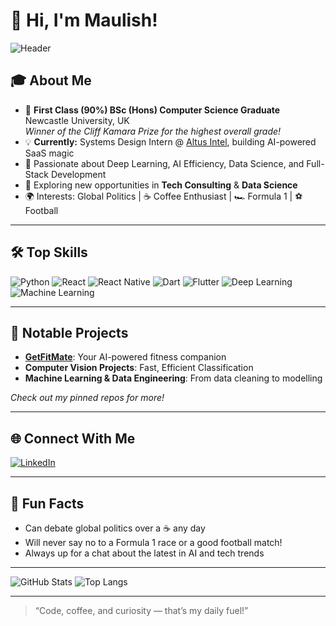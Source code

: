 # 👋 Hi, I'm Maulish!

![Header](https://capsule-render.vercel.app/api?type=waving&color=auto&height=180&section=header&text=Hey%20there!%20I'm%20Maulish%20👨‍💻&fontSize=32&animation=twinkling)

## 🎓 About Me

- 🏅 **First Class (90%) BSc (Hons) Computer Science Graduate**  
  Newcastle University, UK  
  *Winner of the Cliff Kamara Prize for the highest overall grade!*
- 💡 **Currently:** Systems Design Intern @ [Altus Intel]([https://www.altusintel.com/](https://altus-intel.com/)), building AI-powered SaaS magic
- 🧠 Passionate about Deep Learning, AI Efficiency, Data Science, and Full-Stack Development
- 🚀 Exploring new opportunities in **Tech Consulting** & **Data Science**
- 🌍 Interests: Global Politics | ☕ Coffee Enthusiast | 🏎️ Formula 1 | ⚽ Football

---

## 🛠️ Top Skills

![Python](https://img.shields.io/badge/Python-3670A0?style=for-the-badge&logo=python&logoColor=ffdd54)
![React](https://img.shields.io/badge/React-20232A?style=for-the-badge&logo=react&logoColor=61DAFB)
![React Native](https://img.shields.io/badge/React_Native-20232A?style=for-the-badge&logo=react&logoColor=61DAFB)
![Dart](https://img.shields.io/badge/Dart-0175C2?style=for-the-badge&logo=dart&logoColor=white)
![Flutter](https://img.shields.io/badge/Flutter-02569B?style=for-the-badge&logo=flutter&logoColor=white)
![Deep Learning](https://img.shields.io/badge/Deep%20Learning-FF6F00?style=for-the-badge&logo=tensorflow&logoColor=white)
![Machine Learning](https://img.shields.io/badge/Machine%20Learning-00C7B7?style=for-the-badge&logo=scikitlearn&logoColor=white)

---

## 🚀 Notable Projects

- **[GetFitMate](https://github.com/maulish34/GetFitMate)**: Your AI-powered fitness companion  
- **Computer Vision Projects**: Fast, Efficient Classification
- **Machine Learning & Data Engineering**: From data cleaning to modelling

*Check out my pinned repos for more!*

---

## 🌐 Connect With Me

[![LinkedIn](https://img.shields.io/badge/-LinkedIn-blue?logo=linkedin&style=for-the-badge)](https://www.linkedin.com/in/maulish-shhah/)

---

## 🤔 Fun Facts

- Can debate global politics over a ☕ any day
- Will never say no to a Formula 1 race or a good football match!
- Always up for a chat about the latest in AI and tech trends

---

![GitHub Stats](https://github-readme-stats.vercel.app/api?username=maulish34&show_icons=true&theme=radical)
![Top Langs](https://github-readme-stats.vercel.app/api/top-langs/?username=maulish34&layout=compact&theme=radical)

---

> “Code, coffee, and curiosity — that’s my daily fuel!” 
